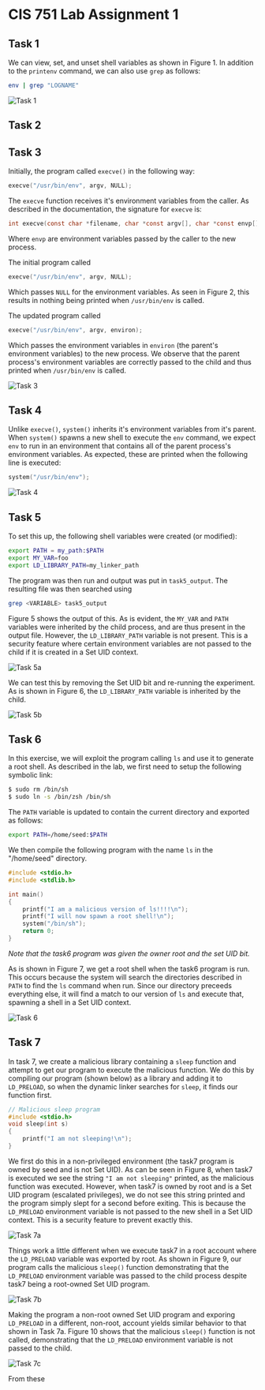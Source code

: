 # CIS 751 Lab Assignment 1

## Task 1
We can view, set, and unset shell variables as shown in Figure 1. In addition to the `printenv` command, we can also use `grep` as follows:
```sh
env | grep "LOGNAME"
```

![Task 1](./Screenshots/task1.png)

## Task 2

## Task 3
Initially, the program called `execve()` in the following way:
```c
execve("/usr/bin/env", argv, NULL);
```

The `execve` function receives it's environment variables from the caller. As described in the documentation, the signature for `execve` is:
```c
int execve(const char *filename, char *const argv[], char *const envp[]);
```

Where `envp` are environment variables passed by the caller to the new process.

The initial program called
```c
execve("/usr/bin/env", argv, NULL);
```

Which passes `NULL` for the environment variables. As seen in Figure 2, this results in nothing being printed when `/usr/bin/env` is called.

The updated program called
```c
execve("/usr/bin/env", argv, environ);
```

Which passes the environment variables in `environ` (the parent's environment variables) to the new process. We observe that the parent process's environment variables are correctly passed to the child and thus printed when `/usr/bin/env` is called.


![Task 3](./Screenshots/task3.png)

## Task 4
Unlike `execve()`, `system()` inherits it's environment variables from it's parent. When `system()` spawns a new shell to execute the `env` command, we expect `env` to run in an environment that contains all of the parent process's environment variables. As expected, these are printed when the following line is executed:
```c
system("/usr/bin/env");
```

![Task 4](./Screenshots/task4.png)

## Task 5
To set this up, the following shell variables were created (or modified):
```sh
export PATH = my_path:$PATH
export MY_VAR=foo
export LD_LIBRARY_PATH=my_linker_path
```
The program was then run and output was put in `task5_output`. The resulting file was then searched using 
```sh
grep <VARIABLE> task5_output
```
Figure 5 shows the output of this. As is evident, the `MY_VAR` and `PATH` variables were inherited by the child process, and are thus present in the output file. However, the `LD_LIBRARY_PATH` variable is not present. This is a security feature where certain environment variables are not passed to the child if it is created in a Set UID context.

![Task 5a](./Screenshots/task5.png)

We can test this by removing the Set UID bit and re-running the experiment. As is shown in Figure 6, the `LD_LIBRARY_PATH` variable is inherited by the child.

![Task 5b](./Screenshots/task5_b.png)

## Task 6
In this exercise, we will exploit the program calling `ls` and use it to generate a root shell. As described in the lab, we first need to setup the following symbolic link:
```sh
$ sudo rm /bin/sh
$ sudo ln -s /bin/zsh /bin/sh
```

The `PATH` variable is updated to contain the current directory and exported as follows:
```sh
export PATH=/home/seed:$PATH
```

We then compile the following program with the name `ls` in the "/home/seed" directory.
```c
#include <stdio.h>
#include <stdlib.h>

int main()
{
    printf("I am a malicious version of ls!!!!\n");
    printf("I will now spawn a root shell!\n");
    system("/bin/sh");
    return 0;
}
```

*Note that the task6 program was given the owner root and the set UID bit.*

As is shown in Figure 7, we get a root shell when the task6 program is run. This occurs because the system will search the directories described in `PATH` to find the `ls` command when run. Since our directory preceeds everything else, it will find a match to our version of `ls` and execute that, spawning a shell in a Set UID context.

![Task 6](./Screenshots/task6.png)

## Task 7
In task 7, we create a malicious library containing a `sleep` function and attempt to get our program to execute the malicious function. We do this by compiling our program (shown below) as a library and adding it to `LD_PRELOAD`, so when the dynamic linker searches for `sleep`, it finds our function first.
```c
// Malicious sleep program
#include <stdio.h>
void sleep(int s)
{
    printf("I am not sleeping!\n");
}
```

We first do this in a non-privileged environment (the task7 program is owned by seed and is not Set UID). As can be seen in Figure 8, when task7 is executed we see the string `"I am not sleeping"` printed, as the malicious function was executed. However, when task7 is owned by root and is a Set UID program (escalated privileges), we do not see this string printed and the program simply slept for a second before exiting. This is because the `LD_PRELOAD` environment variable is not passed to the new shell in a Set UID context. This is a security feature to prevent exactly this.

![Task 7a](./Screenshots/task7_a.png)

Things work a little different when we execute task7 in a root account where the `LD_PRELOAD` variable was exported by root. As shown in Figure 9, our program calls the malicious `sleep()` function demonstrating that the `LD_PRELOAD` environment variable was passed to the child process despite task7 being a root-owned Set UID program.

![Task 7b](./Screenshots/task7_b.png)

Making the program a non-root owned Set UID program and exporing `LD_PRELOAD` in a different, non-root, account yields similar behavior to that shown in Task 7a. Figure 10 shows that the malicious `sleep()` function is not called, demonstrating that the `LD_PRELOAD` environment variable is not passed to the child.

![Task 7c](./Screenshots/task7_c.png)

From these
